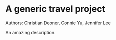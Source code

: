 # A generic travel project

Authors: Christian Deoner, Connie Yu, Jennifer Lee

An amazing description.